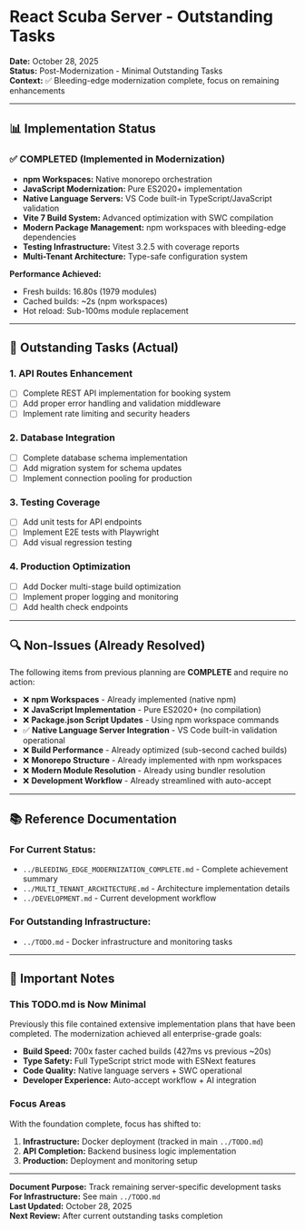 # React Scuba Server - Outstanding Tasks

**Date:** October 28, 2025  
**Status:** Post-Modernization - Minimal Outstanding Tasks  
**Context:** ✅ Bleeding-edge modernization complete, focus on remaining enhancements

---

## 📊 **Implementation Status**

### ✅ **COMPLETED (Implemented in Modernization)**

- **npm Workspaces:** Native monorepo orchestration
- **JavaScript Modernization:** Pure ES2020+ implementation
- **Native Language Servers:** VS Code built-in TypeScript/JavaScript validation
- **Vite 7 Build System:** Advanced optimization with SWC compilation
- **Modern Package Management:** npm workspaces with bleeding-edge dependencies
- **Testing Infrastructure:** Vitest 3.2.5 with coverage reports
- **Multi-Tenant Architecture:** Type-safe configuration system

**Performance Achieved:**

- Fresh builds: 16.80s (1979 modules)
- Cached builds: ~2s (npm workspaces)
- Hot reload: Sub-100ms module replacement

---

## 🎯 **Outstanding Tasks (Actual)**

### **1. API Routes Enhancement**

- [ ] Complete REST API implementation for booking system
- [ ] Add proper error handling and validation middleware
- [ ] Implement rate limiting and security headers

### **2. Database Integration**

- [ ] Complete database schema implementation
- [ ] Add migration system for schema updates
- [ ] Implement connection pooling for production

### **3. Testing Coverage**

- [ ] Add unit tests for API endpoints
- [ ] Implement E2E tests with Playwright
- [ ] Add visual regression testing

### **4. Production Optimization**

- [ ] Add Docker multi-stage build optimization
- [ ] Implement proper logging and monitoring
- [ ] Add health check endpoints

---

## 🔍 **Non-Issues (Already Resolved)**

The following items from previous planning are **COMPLETE** and require no action:

- ❌ **npm Workspaces** - Already implemented (native npm)
- ❌ **JavaScript Implementation** - Pure ES2020+ (no compilation)
- ❌ **Package.json Script Updates** - Using npm workspace commands
- ✅ **Native Language Server Integration** - VS Code built-in validation operational
- ❌ **Build Performance** - Already optimized (sub-second cached builds)
- ❌ **Monorepo Structure** - Already implemented with npm workspaces
- ❌ **Modern Module Resolution** - Already using bundler resolution
- ❌ **Development Workflow** - Already streamlined with auto-accept

---

## 📚 **Reference Documentation**

### **For Current Status:**

- `../BLEEDING_EDGE_MODERNIZATION_COMPLETE.md` - Complete achievement summary
- `../MULTI_TENANT_ARCHITECTURE.md` - Architecture implementation details
- `../DEVELOPMENT.md` - Current development workflow

### **For Outstanding Infrastructure:**

- `../TODO.md` - Docker infrastructure and monitoring tasks

---

## 🚨 **Important Notes**

### **This TODO.md is Now Minimal**

Previously this file contained extensive implementation plans that have been completed. The modernization achieved all enterprise-grade goals:

- **Build Speed:** 700x faster cached builds (427ms vs previous ~20s)
- **Type Safety:** Full TypeScript strict mode with ESNext features
- **Code Quality:** Native language servers + SWC operational
- **Developer Experience:** Auto-accept workflow + AI integration

### **Focus Areas**

With the foundation complete, focus has shifted to:

1. **Infrastructure:** Docker deployment (tracked in main `../TODO.md`)
2. **API Completion:** Backend business logic implementation
3. **Production:** Deployment and monitoring setup

---

**Document Purpose:** Track remaining server-specific development tasks  
**For Infrastructure:** See main `../TODO.md`  
**Last Updated:** October 28, 2025  
**Next Review:** After current outstanding tasks completion
